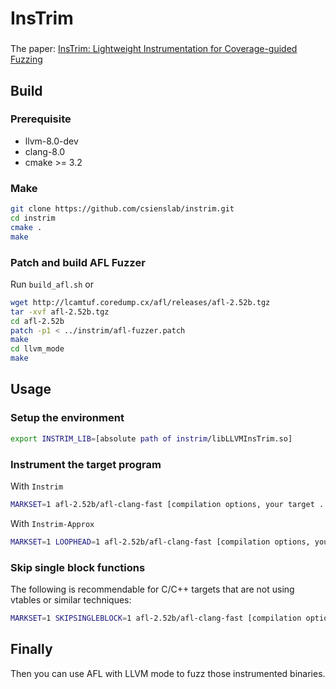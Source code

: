 # InsTrim
### 
The paper: [InsTrim: Lightweight Instrumentation for Coverage-guided Fuzzing](https://www.ndss-symposium.org/wp-content/uploads/2018/07/bar2018_14_Hsu_paper.pdf)

## Build
### Prerequisite
+ llvm-8.0-dev
+ clang-8.0
+ cmake >= 3.2

### Make
```sh
git clone https://github.com/csienslab/instrim.git
cd instrim
cmake .
make
```

### Patch and build AFL Fuzzer
Run `build_afl.sh` or

```sh
wget http://lcamtuf.coredump.cx/afl/releases/afl-2.52b.tgz
tar -xvf afl-2.52b.tgz
cd afl-2.52b
patch -p1 < ../instrim/afl-fuzzer.patch
make
cd llvm_mode
make
```

## Usage
### Setup the environment
```sh
export INSTRIM_LIB=[absolute path of instrim/libLLVMInsTrim.so]
```
### Instrument the target program
With `Instrim`
```sh
MARKSET=1 afl-2.52b/afl-clang-fast [compilation options, your target ...]
```
With `Instrim-Approx`
```sh
MARKSET=1 LOOPHEAD=1 afl-2.52b/afl-clang-fast [compilation options, your target ...]
```
### Skip single block functions
The following is recommendable for C/C++ targets that are not using vtables or similar techniques:
```sh
MARKSET=1 SKIPSINGLEBLOCK=1 afl-2.52b/afl-clang-fast [compilation options, your target ...]
```

## Finally
Then you can use AFL with LLVM mode to fuzz those instrumented binaries.
